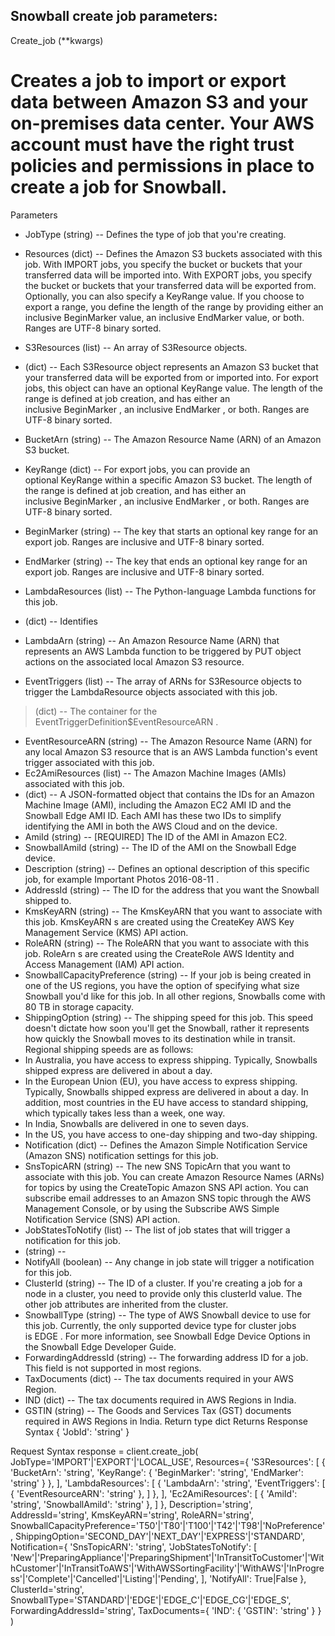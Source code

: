 ## Snowball create job parameters:

Create_job (**kwargs)

# Creates a job to import or export data between Amazon S3 and your on-premises data center. Your AWS account must have the right trust policies and permissions in place to create a job for Snowball.

Parameters 
* JobType (string) -- Defines the type of job that you're creating.

* Resources (dict) --
Defines the Amazon S3 buckets associated with this job.
With IMPORT jobs, you specify the bucket or buckets that your transferred data will be imported into.
With EXPORT jobs, you specify the bucket or buckets that your transferred data will be exported from. Optionally, you can also specify a KeyRange value. If you choose to export a range, you define the length of the range by providing either an inclusive BeginMarker value, an inclusive EndMarker value, or both. Ranges are UTF-8 binary sorted.

* S3Resources (list) --
   An array of S3Resource objects.

* (dict) --
Each S3Resource object represents an Amazon S3 bucket that your transferred data will be exported from or imported into. For export jobs, this object can have an optional KeyRange value. The length of the range is defined at job creation, and has either an inclusive BeginMarker , an inclusive EndMarker , or both. Ranges are UTF-8 binary sorted.

* BucketArn (string) --
      The Amazon Resource Name (ARN) of an Amazon S3 bucket.
* KeyRange (dict) --
For export jobs, you can provide an optional KeyRange within a specific Amazon S3 bucket. The length of the range is defined at job creation, and has either an inclusive BeginMarker , an inclusive EndMarker , or both. Ranges are UTF-8 binary sorted.
* BeginMarker (string) --
The key that starts an optional key range for an export job. Ranges are inclusive and UTF-8 binary sorted.
* EndMarker (string) --
The key that ends an optional key range for an export job. Ranges are inclusive and UTF-8 binary sorted.
* LambdaResources (list) --
   The Python-language Lambda functions for this job.
* (dict) --
      Identifies
* LambdaArn (string) --
An Amazon Resource Name (ARN) that represents an AWS Lambda function to be triggered by PUT object actions on the associated local Amazon S3 resource.
* EventTriggers (list) --
The array of ARNs for S3Resource objects to trigger the LambdaResource objects associated with this job.
> (dict) --
      The container for the EventTriggerDefinition$EventResourceARN .
* EventResourceARN (string) --
The Amazon Resource Name (ARN) for any local Amazon S3 resource that is an AWS Lambda function's event trigger associated with this job.
* Ec2AmiResources (list) --
   The Amazon Machine Images (AMIs) associated with this job.
* (dict) --
A JSON-formatted object that contains the IDs for an Amazon Machine Image (AMI), including the Amazon EC2 AMI ID and the Snowball Edge AMI ID. Each AMI has these two IDs to simplify identifying the AMI in both the AWS Cloud and on the device.
* AmiId (string) -- [REQUIRED]
      The ID of the AMI in Amazon EC2.
* SnowballAmiId (string) --
      The ID of the AMI on the Snowball Edge device.
* Description (string) -- Defines an optional description of this specific job, for example Important Photos 2016-08-11 .
* AddressId (string) -- The ID for the address that you want the Snowball shipped to.
* KmsKeyARN (string) -- The KmsKeyARN that you want to associate with this job. KmsKeyARN s are created using the CreateKey AWS Key Management Service (KMS) API action.
* RoleARN (string) -- The RoleARN that you want to associate with this job. RoleArn s are created using the CreateRole AWS Identity and Access Management (IAM) API action.
* SnowballCapacityPreference (string) -- If your job is being created in one of the US regions, you have the option of specifying what size Snowball you'd like for this job. In all other regions, Snowballs come with 80 TB in storage capacity.
* ShippingOption (string) --
The shipping speed for this job. This speed doesn't dictate how soon you'll get the Snowball, rather it represents how quickly the Snowball moves to its destination while in transit. Regional shipping speeds are as follows:
* In Australia, you have access to express shipping. Typically, Snowballs shipped express are delivered in about a day.
* In the European Union (EU), you have access to express shipping. Typically, Snowballs shipped express are delivered in about a day. In addition, most countries in the EU have access to standard shipping, which typically takes less than a week, one way.
* In India, Snowballs are delivered in one to seven days.
* In the US, you have access to one-day shipping and two-day shipping.
* Notification (dict) --
Defines the Amazon Simple Notification Service (Amazon SNS) notification settings for this job.
* SnsTopicARN (string) --
The new SNS TopicArn that you want to associate with this job. You can create Amazon Resource Names (ARNs) for topics by using the CreateTopic Amazon SNS API action.
You can subscribe email addresses to an Amazon SNS topic through the AWS Management Console, or by using the Subscribe AWS Simple Notification Service (SNS) API action.
* JobStatesToNotify (list) --
The list of job states that will trigger a notification for this job.
* (string) --
* NotifyAll (boolean) --
Any change in job state will trigger a notification for this job.
* ClusterId (string) -- The ID of a cluster. If you're creating a job for a node in a cluster, you need to provide only this clusterId value. The other job attributes are inherited from the cluster.
* SnowballType (string) --
The type of AWS Snowball device to use for this job. Currently, the only supported device type for cluster jobs is EDGE .
For more information, see Snowball Edge Device Options in the Snowball Edge Developer Guide.
* ForwardingAddressId (string) -- The forwarding address ID for a job. This field is not supported in most regions.
* TaxDocuments (dict) --
The tax documents required in your AWS Region.
* IND (dict) --
The tax documents required in AWS Regions in India.
* GSTIN (string) --
The Goods and Services Tax (GST) documents required in AWS Regions in India.
Return type
dict
Returns
Response Syntax
{
    'JobId': 'string'
}

Request Syntax
response = client.create_job(
    JobType='IMPORT'|'EXPORT'|'LOCAL_USE',
    Resources={
        'S3Resources': [
            {
                'BucketArn': 'string',
                'KeyRange': {
                    'BeginMarker': 'string',
                    'EndMarker': 'string'
                }
            },
        ],
        'LambdaResources': [
            {
                'LambdaArn': 'string',
                'EventTriggers': [
                    {
                        'EventResourceARN': 'string'
                    },
                ]
            },
        ],
        'Ec2AmiResources': [
            {
                'AmiId': 'string',
                'SnowballAmiId': 'string'
            },
        ]
    },
    Description='string',
    AddressId='string',
    KmsKeyARN='string',
    RoleARN='string',
    SnowballCapacityPreference='T50'|'T80'|'T100'|'T42'|'T98'|'NoPreference',
    ShippingOption='SECOND_DAY'|'NEXT_DAY'|'EXPRESS'|'STANDARD',
    Notification={
        'SnsTopicARN': 'string',
        'JobStatesToNotify': [
            'New'|'PreparingAppliance'|'PreparingShipment'|'InTransitToCustomer'|'WithCustomer'|'InTransitToAWS'|'WithAWSSortingFacility'|'WithAWS'|'InProgress'|'Complete'|'Cancelled'|'Listing'|'Pending',
        ],
        'NotifyAll': True|False
    },
    ClusterId='string',
    SnowballType='STANDARD'|'EDGE'|'EDGE_C'|'EDGE_CG'|'EDGE_S',
    ForwardingAddressId='string',
    TaxDocuments={
        'IND': {
            'GSTIN': 'string'
        }
    }
)

